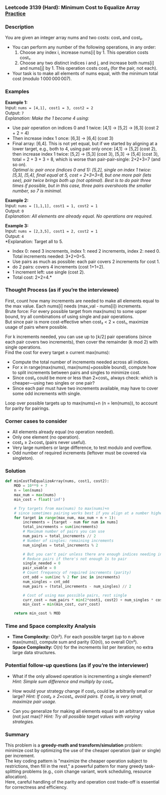 ### Leetcode 3139 (Hard): Minimum Cost to Equalize Array [Practice](https://leetcode.com/problems/minimum-cost-to-equalize-array)

### Description  
You are given an integer array nums and two costs: cost₁ and cost₂.  
- You can perform any number of the following operations, in any order:  
  1. Choose any index i, increase nums[i] by 1. This operation costs cost₁.
  2. Choose any two distinct indices i and j, and increase both nums[i] and nums[j] by 1. This operation costs cost₂ (for the pair, not each).
- Your task is to make all elements of nums equal, with the minimum total cost (modulo 1 000 000 007).

### Examples  

**Example 1:**  
Input: `nums = [4,1], cost1 = 3, cost2 = 2`  
Output: `7`  
*Explanation: Make the 1 become 4 using:*
- Use pair operation on indices 0 and 1 twice: [4,1] → [5,2] → [6,3] (cost 2 + 2 = 4)
- Then increase index 1 once: [6,3] → [6,4] (cost 3)
- Final array: [6,4]. This is not yet equal, but if we started by aligning at a lower target, e.g., both to 4, using pair only once: [4,1] → [5,2] (cost 2), then increase index 1 twice: [5,2] → [5,3] (cost 3), [5,3] → [5,4] (cost 3), total = 2 + 3 + 3 = 8, which is worse than pair-pair-single: 2+2+3=7 (and so on).  
*Optimal is: pair once (indices 0 and 1): [5,2], single on index 1 twice: [5,3], [5,4], final equal at 5, cost = 2+3+3=8, but one more pair (lets see), pair twice brings both up (not optimal). Best is to do pair three times if possible, but in this case, three pairs overshoots the smaller number, so 7 is minimal.*

**Example 2:**  
Input: `nums = [1,1,1], cost1 = 1, cost2 = 1`  
Output: `0`  
*Explanation: All elements are already equal. No operations are required.*

**Example 3:**  
Input: `nums = [2,3,5], cost1 = 2, cost2 = 1`  
Output: `4`  
*Explanation: Target all to 5.  
- Index 0: need 3 increments, index 1: need 2 increments, index 2: need 0. Total increments needed: 3+2+0=5.
- Use pairs as much as possible: each pair covers 2 increments for cost 1.  
- do 2 pairs: covers 4 increments (cost 1+1=2).  
- 1 increment left: use single (cost 2).  
- Total cost: 2+2=4.*

### Thought Process (as if you’re the interviewee)  
First, count how many increments are needed to make all elements equal to the max value. Each nums[i] needs (max_val - nums[i]) increments.  
Brute force: For every possible target from max(nums) to some upper bound, try all combinations of using single and pair operations.  
But since pair is more cost-effective when cost₂ < 2 × cost₁, maximize usage of pairs where possible.

For k increments needed, you can use up to ⌊k/2⌋ pair operations (since each pair covers two increments), then cover the remainder (k mod 2) with single operations.  
Find the cost for every target ≥ current max(nums):  
- Compute the total number of increments needed across all indices.
- For x in range(max(nums), max(nums)+possible bound), compute how to split increments between pairs and singles to minimize cost.  
- Since cost₂ could be more or less than 2×cost₁, always check: which is cheaper—using two singles or one pair?  
- Since each pair must have two increments available, may have to cover some odd increments with single.

Loop over possible targets up to max(nums)+n (n = len(nums)), to account for parity for pairings.

### Corner cases to consider  
- All elements already equal (no operation needed).
- Only one element (no operation).
- cost₂ ≥ 2×cost₁ (pairs never useful).
- Very large numbers or large difference, to test modulo and overflow.
- Odd number of required increments (leftover must be covered via singleton).

### Solution

```python
def minCostToEqualizeArray(nums, cost1, cost2):
    MOD = 10**9 + 7
    n = len(nums)
    max_num = max(nums)
    min_cost = float('inf')

    # Try targets from max(nums) to max(nums)+n
    # since sometimes pairing works best if you align at a number higher than max
    for target in range(max_num, max_num + n + 1):
        increments = [target - num for num in nums]
        total_increments = sum(increments)
        # Maximum number of pairs you can use
        num_pairs = total_increments // 2
        # Number of singles: remaining increments
        num_singles = total_increments % 2

        # But you can't pair unless there are enough indices needing increments
        # Reduce pairs if there's not enough 1s to pair
        single_needed = 0
        pair_usable = 0
        # Count frequency of required increments (parity)
        cnt_odd = sum(inc % 2 for inc in increments)
        num_singles = cnt_odd
        num_pairs = (total_increments - num_singles) // 2

        # Cost of using max possible pairs, rest single
        curr_cost = num_pairs * min(2*cost1, cost2) + num_singles * cost1
        min_cost = min(min_cost, curr_cost)

    return min_cost % MOD
```

### Time and Space complexity Analysis  

- **Time Complexity:** O(n²). For each possible target (up to n above max(nums)), compute sum and parity (O(n)), so overall O(n²).
- **Space Complexity:** O(n) for the increments list per iteration; no extra large data structures.

### Potential follow-up questions (as if you’re the interviewer)  

- What if the only allowed operation is incrementing a single element?
  *Hint: Simple sum difference and multiply by cost₁.*

- How would your strategy change if cost₂ could be arbitrarily small or large?
  *Hint: If cost₂ ≥ 2×cost₁, avoid pairs. If cost₂ is very small, maximize pair usage.*

- Can you generalize for making all elements equal to an arbitrary value (not just max)?
  *Hint: Try all possible target values with varying strategies.*

### Summary
This problem is a **greedy-math and transform/simulation** problem: minimize cost by optimizing the use of the cheaper operation (pair or single) per increment.  
The key coding pattern is "maximize the cheaper operation subject to restrictions, then fill in the rest," a powerful pattern for many greedy task-splitting problems (e.g., coin change variant, work scheduling, resource allocation).  
Here, careful handling of the parity and operation cost trade-off is essential for correctness and efficiency.